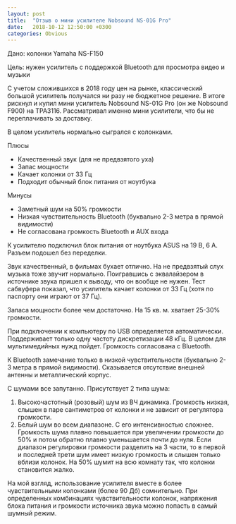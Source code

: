 ```yaml
---
layout: post
title:  "Отзыв о мини усилителе Nobsound NS-01G Pro"
date:   2018-10-12 12:50:00 +0300
categories: Obvious
---
```


Дано: колонки Yamaha NS-F150

Цель: нужен усилитель с поддержкой Bluetooth для просмотра видео и музыки

С учетом сложившихся в 2018 году цен на рынке, классический большой усилитель 
получался ни разу не бюджетное решение. В итоге рискнул и купил мини усилитель 
Nobsound NS-01G Pro (он же Nobsound F900) на TPA3116. Рассматривал именно мини
усилители, что бы не переплачивать за доставку.

В целом усилитель нормально сыгрался с колонками. 

Плюсы

+ Качественный звук (для не предвзятого уха)
+ Запас мощности
+ Качает колонки от 33 Гц
+ Подходит обычный блок питания от ноутбука

Минусы

- Заметный шум на 50% громкости
- Низкая чувствительность Bluetooth (буквально 2-3 метра в прямой видимости)
- Не согласована громкость Bluetooth и AUX входа

К усилителю подключил блок питания от ноутбука ASUS на 19 В, 6 А. 
Разъем подошел без переделки.

Звук качественный, в фильмах бухает отлично. На не предвзятый слух музыка тоже 
звучит нормально. Поигравшись с эквалайзером в источнике звука пришел к 
выводу, что он вообще не нужен. Тест сабвуфера показал, что усилитель качает 
колонки от 33 Гц (хотя по паспорту они играют от 37 Гц).

Запаса мощности более чем достаточно. На 15 кв. м. хватает 25-30% громкости.

При подключении к компьютеру по USB определяется автоматически. Поддерживает
только одну частоту дискретизации 48 кГц. В целом для мультимедийных нужд
пойдет. Громкость согласована с Bluetooth.

К Bluetooth замечание только в низкой чувствительности (буквально 2-3 метра 
в прямой видимости). Сказывается отсутствие внешней антенны 
и металлический корпус.

С шумами все запутанно. Присутствует 2 типа шума:

1. Высокочастотный (розовый) шум из ВЧ динамика. Громкость низкая, слышен в
паре сантиметров от колонки и не зависит от регулятора громкости.
2. Белый шум во всем диапазоне. С его интенсивностью сложнее.
Громкость шума плавно повышается при увеличении громкости до 50% и потом
обратно плавно уменьшается почти до нуля. Если диапазон регулировки 
громкости разделить на 3 части, то в первой и последней трети шум имеет низкую 
громкость и слышен только вблизи колонок. На 50% шумит на всю 
комнату так, что колонки становится жалко.

На мой взгляд, использование усилителя вместе в более чувствительными колонками
(более 90 Дб) сомнительно. При определенных комбинациях чувствительности 
колонок, напряжения блока питания и громкости источника звука можно попасть 
в самый шумный режим.